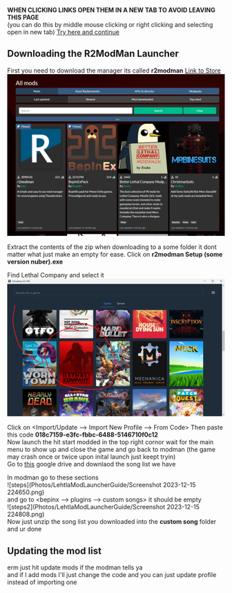 **WHEN CLICKING LINKS OPEN THEM IN A NEW TAB TO AVOID LEAVING THIS PAGE**  
(you can do this by middle mouse clicking or right clicking and selecting open in new tab)
[Try here and continue](https://www.youtube.com/watch?v=dDzACwItLoY)  
  
Downloading the R2ModMan Launcher
---
First you need to download the manager its called **r2modman**
[Link to Store](https://thunderstore.io/c/lethal-company/)
![r2modman](Photos/LehtlaModLauncherGuide/image_2023-12-15_115855611.png)  

Extract the contents of the zip when downloading to a some folder it dont matter what just make an empty for ease.
Click on **r2modman Setup (some version nuber).exe**  

Find Lethal Company and select it
![r2modman_Letghal](Photos/LehtlaModLauncherGuide/image_2023-12-15_121202374.png)  

Click on <Import/Update --> Import New Profile --> From Code>
Then paste this code **018c7159-e3fc-fbbc-6488-5146710f0c12**  
Now launch the hit start modded in the top right cornor wait for the main menu to show up and close the game and go back to modman (the game may crash once or twice upon inital launch just keept tryin)  
Go to [this](https://drive.google.com/drive/folders/1RBKf-UG_68ISVJft_lltWjYvhtQ4brZO?usp=drive_link) google drive and downlaod the song list we have  

In modman go to these sections  
![steps](Photos/LehtlaModLauncherGuide/Screenshot 2023-12-15 224650.png)  
and go to <bepinx --> plugins --> custom songs> it should be empty  
![steps2](Photos/LehtlaModLauncherGuide/Screenshot 2023-12-15 224808.png)  
Now just unzip the song list you downloaded into the **custom song** folder and ur done  

Updating the mod list
---
erm just hit update mods if the modman tells ya  
and if I add mods I'll just change the code and you can just update profile instead of importing one
